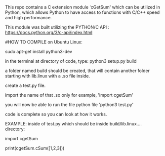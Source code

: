 This repo contains a C extension module 'cGetSum' which can be utilized in Python, which allows Python to have access to functions with C/C++ speed and high performance.

This module was built utilizing the PYTHON/C API : https://docs.python.org/3/c-api/index.html

#HOW TO COMPILE on Ubuntu Linux:

sudo apt-get install python3-dev

in the terminal at directory of code, type: python3 setup.py build

a folder named build should be created, that will contain another folder starting with lib.linux with a .so file inside.

create a test.py file.

import the name of that .so only for example, 'import cgetSum'

you will now be able to run the file python file 'python3 test.py'

code is complete so you can look at how it works.

EXAMPLE: inside of test.py which should be inside build/lib.linux.... directory:

import cgetSum

print(cgetSum.cSum([1,2,3]))
